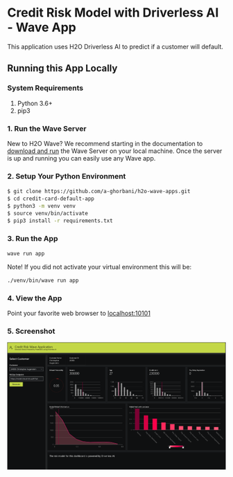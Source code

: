 # Credit Risk Model with Driverless AI - Wave App
This application uses H2O Driverless AI to predict if a customer will default.

## Running this App Locally

### System Requirements 
1. Python 3.6+
2. pip3

### 1. Run the Wave Server
New to H2O Wave? We recommend starting in the documentation to [download and run](https://h2oai.github.io/wave/docs/installation) the Wave Server on your local machine. Once the server is up and running you can easily use any Wave app. 

### 2. Setup Your Python Environment

```bash
$ git clone https://github.com/a-ghorbani/h2o-wave-apps.git
$ cd credit-card-default-app
$ python3 -m venv venv
$ source venv/bin/activate
$ pip3 install -r requirements.txt
```

### 3. Run the App

```bash
wave run app
```

Note! If you did not activate your virtual environment this will be:
```bash
./venv/bin/wave run app
```

### 4. View the App
Point your favorite web browser to [localhost:10101](http://localhost:10101)

### 5. Screenshot

![Credit Card Default Dashboard](./assets/Screenshot.png "Credit Card Default Dashboard")
